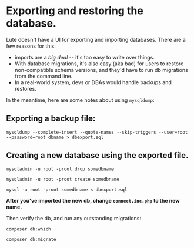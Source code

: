 # Exporting and restoring the database.

Lute doesn't have a UI for exporting and importing databases.  There are a few reasons for this:

* imports are a *big deal* -- it's too easy to write over things.
* With database migrations, it's also easy (aka bad) for users to restore non-compatible schema versions, and they'd have to run db migrations from the command line.
* In a real-world system, devs or DBAs would handle backups and restores.

In the meantime, here are some notes about using `mysqldump`:

## Exporting a backup file:

```
mysqldump --complete-insert --quote-names --skip-triggers --user=root --password=root dbname > dbexport.sql
```

## Creating a new database using the exported file.

```
mysqladmin -u root -proot drop somedbname

mysqladmin -u root -proot create somedbname

mysql -u root -proot somedbname < dbexport.sql
```

**After you've imported the new db, change `connect.inc.php` to the new name.**

Then verify the db, and run any outstanding migrations:

```
composer db:which

composer db:migrate
```